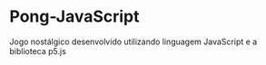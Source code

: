 # Pong-JavaScript
Jogo nostálgico desenvolvido utilizando linguagem JavaScript e a biblioteca p5.js
